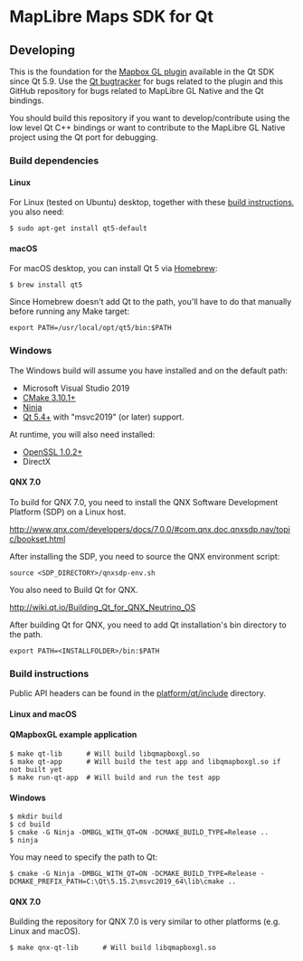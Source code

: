 # MapLibre Maps SDK for Qt

## Developing

This is the foundation for the [Mapbox GL plugin](https://doc.qt.io/qt-5/location-plugin-mapboxgl.html)
available in the Qt SDK since Qt 5.9. Use the [Qt bugtracker](https://bugreports.qt.io) for bugs related
to the plugin and this GitHub repository for bugs related to MapLibre GL Native and the Qt bindings.

You should build this repository if you want to develop/contribute using the low level Qt C++ bindings or
want to contribute to the MapLibre GL Native project using the Qt port for debugging.

### Build dependencies

#### Linux

For Linux (tested on Ubuntu) desktop, together with these [build instructions](../linux/README.md), you also need:

```
$ sudo apt-get install qt5-default
```

#### macOS

For macOS desktop, you can install Qt 5 via [Homebrew](https://brew.sh):

```
$ brew install qt5
```

Since Homebrew doesn't add Qt to the path, you'll have to do that manually before running any Make target:

```
export PATH=/usr/local/opt/qt5/bin:$PATH
```

### Windows

The Windows build will assume you have installed and on the default path:

- Microsoft Visual Studio 2019
- [CMake 3.10.1+](https://cmake.org/download/)
- [Ninja](https://github.com/ninja-build/ninja/releases)
- [Qt 5.4+](https://www.qt.io/download) with "msvc2019" (or later) support.

At runtime, you will also need installed:

- [OpenSSL 1.0.2+](https://slproweb.com/products/Win32OpenSSL.html)
- DirectX

#### QNX 7.0

To build for QNX 7.0, you need to install the QNX Software Development Platform (SDP) on a Linux host.

http://www.qnx.com/developers/docs/7.0.0/#com.qnx.doc.qnxsdp.nav/topic/bookset.html

After installing the SDP, you need to source the QNX environment script:

```
source <SDP_DIRECTORY>/qnxsdp-env.sh
```

You also need to Build Qt for QNX.

http://wiki.qt.io/Building_Qt_for_QNX_Neutrino_OS

After building Qt for QNX, you need to add Qt installation's bin directory to the path.

```
export PATH=<INSTALLFOLDER>/bin:$PATH
```

### Build instructions

Public API headers can be found in the [platform/qt/include](include) directory.

#### Linux and macOS

#### QMapboxGL example application

```
$ make qt-lib      # Will build libqmapboxgl.so
$ make qt-app      # Will build the test app and libqmapboxgl.so if not built yet
$ make run-qt-app  # Will build and run the test app
```

#### Windows

```
$ mkdir build
$ cd build
$ cmake -G Ninja -DMBGL_WITH_QT=ON -DCMAKE_BUILD_TYPE=Release ..
$ ninja
```

You may need to specify the path to Qt:

```
$ cmake -G Ninja -DMBGL_WITH_QT=ON -DCMAKE_BUILD_TYPE=Release -DCMAKE_PREFIX_PATH=C:\Qt\5.15.2\msvc2019_64\lib\cmake ..
```


#### QNX 7.0

Building the repository for QNX 7.0 is very similar to other platforms (e.g. Linux and macOS).

```
$ make qnx-qt-lib      # Will build libqmapboxgl.so
```
